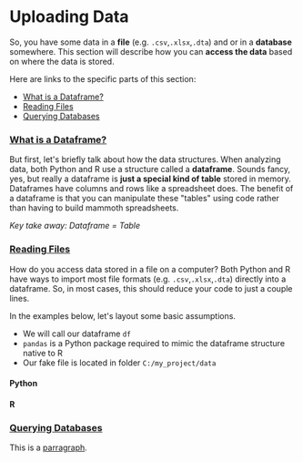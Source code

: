 # Uploading Data

So, you have some data in a __file__ (e.g. `.csv`,`.xlsx`,`.dta`) and or in a __database__ somewhere.  This section will describe how you can __access the data__ based on where the data is stored.

Here are links to the specific parts of this section:
- <a href="#dfs">What is a Dataframe?</a>
- <a href="#files">Reading Files</a>
- <a href="#dbs">Querying Databases</a>

### <a name="dfs"><u>What is a Dataframe?</u></a>

But first, let's briefly talk about how the data structures.  When analyzing data, both Python and R use a structure called a __dataframe__.  Sounds fancy, yes, but really a dataframe is __just a special kind of table__ stored in memory.  Dataframes have columns and rows like a spreadsheet does.  The benefit of a dataframe is that you can manipulate these "tables" using code rather than having to build mammoth spreadsheets.

*Key take away: Dataframe = Table*

### <a name="files"><u>Reading Files</u></a>
How do you access data stored in a file on a computer?  Both Python and R have ways to import most file formats (e.g. `.csv`,`.xlsx`,`.dta`) directly into a dataframe.  So, in most cases, this should reduce your code to just a couple lines.

In the examples below, let's layout some basic assumptions. 
- We will call our dataframe `df` 
- `pandas` is a Python package required to mimic the dataframe structure native to R
- Our fake file is located in folder `C:/my_project/data`

#### Python

#### R

### <a name="dbs"><u>Querying Databases</u></a>
<p>This is a <u>parragraph</u>.</p>
